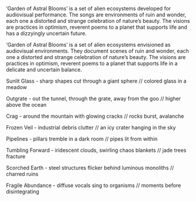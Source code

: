 ‘Garden of Astral Blooms’ is a set of alien ecosystems developed for audiovisual performance. The songs are environments of ruin and wonder, each one a distorted and strange celebration of nature’s beauty. The visions are practices in optimism, reverent poems to a planet that supports life and has a dizzyingly uncertain future.

‘Garden of Astral Blooms’ is a set of alien ecosystems envisioned as audiovisual environments. They document scenes of ruin and wonder, each one a distorted and strange celebration of nature’s beauty. The visions are practices in optimism, reverent poems to a planet that supports life in a delicate and uncertain balance.


Sunlit Glass - sharp shapes cut through a giant sphere // colored glass in a meadow

Outgrate - out the tunnel, through the grate, away from the goo // higher above the ocean

Crag - around the mountain with glowing cracks // rocks burst, avalanche 

Frozen Veil - industrial debris clutter // an icy crater hanging in the sky

Pipelines - pillars tremble in a dark room // pipes lit from within

Tumbling Forward - iridescent clouds, swirling chaos blankets // jade trees fracture

Scorched Earth - steel structures flicker behind luminous monoliths //  charred ruins

Fragile Abundance - diffuse vocals sing to organisms // moments before disintegrating